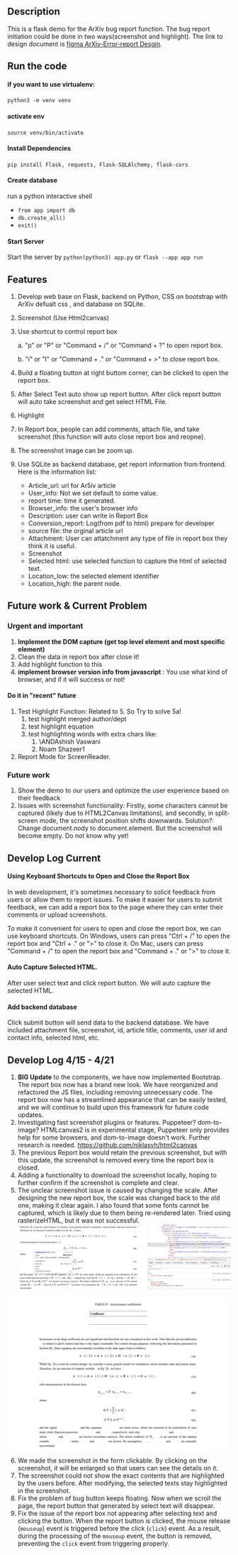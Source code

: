 ## Description

This is a flask demo for the ArXiv bug report function. The bug report initiation could be done in two ways(screenshot and highlight). The link to design document is [figma ArXiv-Error-report Desgin](https://www.figma.com/file/p13ZktQJEV8CXx3M7Z10fe/ArXiv-Error-report?node-id=0%3A1&t=gEav7Q8shh8D9Du0-1).

## Run the code

#### if you want to use virtualenv:
`python3 -m venv venv`

#### activate env
`source venv/bin/activate`

#### Install Dependencies

`pip install Flask, requests, Flask-SQLAlchemy, flask-cors`

#### Create database

run a python interactive shell

- `from app import db`
- `db.create_all()`
- `exit()`

#### Start Server

Start the server by `python(python3) app.py` or `flask --app app run`

## Features
1. Develop web base on Flask, backend on Python, CSS on  bootstrap with ArXiv defualt css , and database on SQLite. 

2. Screenshot (Use Html2canvas)

3. Use shortcut to control report box

   a. "p" or "P" or  "Command + /"  or "Command + ?" to open report box.

   b.  "i" or "I" or "Command + ." or "Command + >" to close report box.

4. Build a floating button at right buttom corner, can be clicked to open the report box. 

5. After Select Text auto show up report button. After click report button will auto take screenshot and get select HTML File.

6. Highlight

7. In Report box, people can add comments, attach file, and take screenshot (this function will auto close report box and reopne).

8. The screenshot image can be zoom up.

9. Use SQLite as backend database, get report information from frontend.  
   Here is the information list:

   - Article_url: url for Ar5iv article
   - User_info: Not we set default to some value.
   - report time: time it generated.
   - Browser_info: the user's browser info
   - Description: user can write in Report Box
   - Conversion_report: Log(from pdf to html) prepare for developer
   - source file: the orginal article url
   - Attachment: User can attatchment any type of file in report box they think it is useful.
   - Screenshot
   - Selected html: use selected function to capture the html of selected text.
   - Location_low: the selected element identifier
   - Location_high: the parent node.

## Future work & Current Problem
### Urgent and important

1. **Implement the DOM capture (get top level element and most specific element)**
2. Clean the data in report box after close it!
3. Add highlight function to this
4. **implement browser version info from javascript** : You use what kind of browser, and if it will success or not!

#### Do it in "recent" future

1. Test Highlight Function: Related to 5. So Try to solve 5a!
   1. test highlight merged author/dept
   2. test highlight equation
   3. test highlighting words with extra chars like:
      1. \ANDAshish Vaswani
      2. Noam Shazeer1
2. Report Mode for ScreenReader.

### Future work

1. Show the demo to our users and optimize the user experience based on their feedback
2. Issues with screenshot functionality: Firstly, some characters cannot be captured (likely due to HTML2Canvas limitations), and secondly, in split-screen mode, the screenshot position shifts downwards.
   Solution?: Change document.nody to document.element. But the screenshot will become empty. Do not know why yet!

## Develop Log Current

#### Using Keyboard Shortcuts to Open and Close the Report Box

In web development, it's sometimes necessary to solicit feedback from users or allow them to report issues. To make it easier for users to submit feedback, we can add a report box to the page where they can enter their comments or upload screenshots.

To make it convenient for users to open and close the report box, we can use keyboard shortcuts. On Windows, users can press "Ctrl + /" to open the report box and "Ctrl + ." or ">" to close it. On Mac, users can press "Command + /" to open the report box and "Command + ." or ">" to close it.

#### Auto Capture Selected HTML.
After user select text and click report button. We will auto capture the selected HTML.  

#### Add backend database

Click submit button will send data to the backend database. We have included attachment file, screenshot, id, article title, comments, user id and contact info, selected html, etc.


## Develop Log 4/15 - 4/21
1. **BIG Update** to the components, we have now implemented Bootstrap. The report box now has a brand new look. We have reorganized and refactored the JS files, including removing unnecessary code. The report box now has a streamlined appearance that can be easily tested, and we will continue to build upon this framework for future code updates.
2. Investigating fast screenshot plugins or features. Puppeteer? dom-to-image? HTMLcanvas2 is in experimental stage, Puppeteer only provides help for some browsers, and dom-to-image doesn't work. Further research is needed. https://github.com/niklasvh/html2canvas
3. The previous Report box would retain the previous screenshot, but with this update, the screenshot is removed every time the report box is closed.
4. Adding a functionality to download the screenshot locally, hoping to further confirm if the screenshot is complete and clear.
5. The unclear screenshot issue is caused by changing the scale. After designing the new report box, the scale was changed back to the old one, making it clear again. I also found that some fonts cannot be captured, which is likely due to them being re-rendered later. Tried using rasterizeHTML, but it was not successful.![](assets/image-20230420001656731.png)

![image-20230420001808605](assets/image-20230420001808605.png)

6. We made the screenshot in the form clickable. By clicking on the screenshot, it will be enlarged so that users can see the details on it.
7. The screenshot could not show the exact contents that are highlighted by the users before. After modifying, the selected texts stay highlighted in the screenshot.
8. Fix the problem of bug button keeps floating. Now when we scroll the page, the report button that generated by select text will disappear. 
9. Fix the issue of the report box not appearing after selecting text and clicking the button. When the report button is clicked, the mouse release (`mouseup`) event is triggered before the click (`click`) event. As a result, during the processing of the `mouseup` event, the button is removed, preventing the `click` event from triggering properly.
